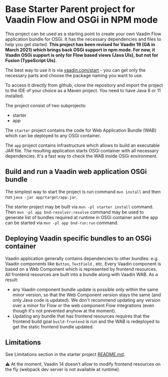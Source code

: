 # Base Starter Parent project for Vaadin Flow and OSGi in NPM mode

This project can be used as a starting point to create your own Vaadin Flow application bundle for OSGi.
It has the necessary dependencies and files to help you get started.
**This project has been revised for Vaadin 19 (GA in March 2021) which brings back OSGi support in npm mode.
For now, it Vaadin OSGi support is only for Flow based views (Java UIs), but not for Fusion (TypeScript UIs).**

The best way to use it is via [vaadin.com/start](https://vaadin.com/start) - you can get only the necessary parts and choose the package naming you want to use.

To access it directly from github, clone the repository and import the project to the IDE of your choice as a Maven project. You need to have Java 8 or 11 installed.

The project consist of two subprojects: 
- starter
- app

The `starter` project contains the code for Web Application Bundle (WAB) which can be deployed
to any OSGi container.

The `app` project contains infrastructure which allows to build an executable JAR file.
The resulting application starts OSGi container with all necessary dependencies. It's a fast
way to check the WAB inside OSGi environment.


## Build and run a Vaadin web application OSGi bundle 

The simplest way to start the project is run command `mvn install` and then
run `java -jar app/target/app.jar`.

The starter project may be built via `mvn -pl starter install` command.
Then `mvn -pl app bnd-resolver:resolve` command may be used to generate list of bundles required 
at runtime in OSGi container and the app can be started via `mvn -pl app bnd-run:run` command.


## Deploying Vaadin specific bundles to an OSGi container

Vaadin application generally contains dependencies to other bundles: e.g. Vaadin components like `Button`,
`TextField` , etc. Every Vaadin component is based on a Web Component which
is represented by frontend resources. All frontend resources are built into a bundle
along with Vaadin WAB. As a result:
 - any Vaadin component bundle update is possible only within the same minor version, 
 so that the Web Component version stays the same (and only Java code is updated). We don't recommend 
 updating any version over a minor for Flow or the web component Flow integrations (even though it's
 not prevented anyhow at the moment).
 - Updating any bundle that has frontend resources requires that the frontend build goal `build-frontend` 
 is run and the WAB is redeployed to get the static frontend bundle updated.


## Limitations

See Limitations section in the starter project [README.md](starter/README.md).

:warning:
At the moment, Vaadin 14 doesn't allow to modify frontend resources on the fly (webpack dev server is not available at runtime).
